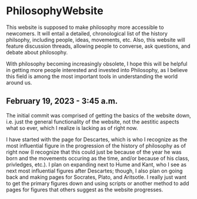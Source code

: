 # PhilosophyWebsite

This website is supposed to make philosophy more accessible to newcomers. It will entail a detailed, chronological list of the history philsophy, including people, ideas, movements, etc. Also, this website will feature discussion threads, allowing people to converse, ask questions, and debate about philosophy.

With philosophy becoming increasingly obsolete, I hope this will be helpful in getting more people interested and invested into Philosophy, as I believe this field is among the most important tools in understanding the world around us.

February 19, 2023 - 3:45 a.m.
---------------------------------------
  The initial commit was comprised of getting the basics of the website down, i.e. just the general functionality of the website, not the aestitic aspects what so ever, which I realize is lacking as of right now.

  I have started with the page for Descartes, which is who I recognize as the most influential figure in the progression of the history of philosophy as of right now (I recognize that this could just be because of the year he was born and the movements occuring as the time, and/or because of his class, privledges, etc.). I plan on expanding next to Hume and Kant, who I see as next most influential figures after Descartes; though, I also plan on going back and making pages for Socrates, Plato, and Aritsotle. I really just want to get the primary figures down and using scripts or another method to add pages for figures that others suggest as the website progresses.
